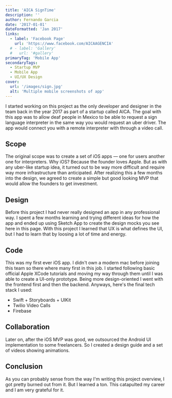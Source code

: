 ```yaml
---
title: 'AICA SignTime'
description: ''
author: Fernando Garcia
date: '2017-01-01'
dateFormatted: 'Jan 2017'
links:
  - label: 'Facebook Page'
    url: 'https://www.facebook.com/AICAAGENCIA'
  # - label: 'Gallery'
  #   url: '#gallery'
primaryTag: 'Mobile App'
secondaryTags:
  - Startup MVP
  - Mobile App
  - UI/UX Design
cover:
  url: '/images/sign.jpg'
  alt: 'Multiple mobile screenshots of app'
---
```


I started working on this project as the only developer and designer in the team back in the year 2017 as part of a startup called AICA. The goal with this app was to allow deaf people in Mexico to be able to request a sign language interpreter in the same way you would request an uber driver. The app would connect you with a remote interpreter with through a video call.

## Scope

The original scope was to create a set of iOS apps — one for users another one for interpreters. Why iOS? Because the founder loves Apple. But as with any uber-like startup idea, it turned out to be way more difficult and require way more infrastructure than anticipated. After realizing this a few months into the design, we agreed to create a simple but good looking MVP that would allow the founders to get investment.

## Design

Before this project I had never really designed an app in any professional way. I spent a few months learning and trying different ideas for how the app and ended up using Sketch App to create the design mocks you see here in this page. With this project I learned that UX is what defines the UI, but I had to learn that by loosing a lot of time and energy.

## Code

This was my first ever iOS app. I didn't own a modern mac before joining this team so there where many first in this job. I started following basic official Apple XCode tutorials and moving my way through them until I was able to create a UI-only prototype. Being more design-oriented I went with the frontend first and then the backend. Anyways, here's the final tech stack I used:

* Swift + Storyboards + UIKit
* Twilio Video Calls
* Firebase

## Collaboration

Later on, after the iOS MVP was good, we outsourced the Android UI implementation to some freelancers. So I created a design guide and a set of videos showing animations.

## Conclusion

As you can probably sense from the way I'm writing this project overview, I got pretty burned out from it. But I learned a ton. This catapulted my career and I am very grateful for it.

